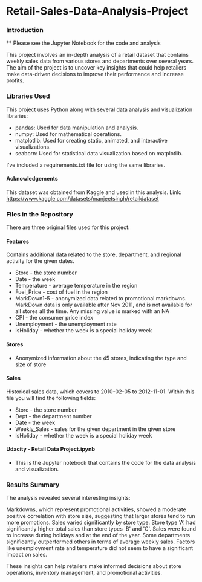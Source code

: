# Retail-Sales-Data-Analysis-Project

### Introduction

** Please see the Jupyter Notebook for the code and analysis

This project involves an in-depth analysis of a retail dataset that contains weekly sales data from various stores and departments over several years. The aim of the project is to uncover key insights that could help retailers make data-driven decisions to improve their performance and increase profits.


### Libraries Used

This project uses Python along with several data analysis and visualization libraries:

* pandas: Used for data manipulation and analysis.
* numpy: Used for mathematical operations.
* matplotlib: Used for creating static, animated, and interactive visualizations.
* seaborn: Used for statistical data visualization based on matplotlib.

I've included a requirements.txt file for using the same libraries. 

#### Acknowledgements
This dataset was obtained from Kaggle and used in this analysis. 
Link: https://www.kaggle.com/datasets/manjeetsingh/retaildataset

### Files in the Repository

There are three original files used for this project:

#### Features
Contains additional data related to the store, department, and regional activity for the given dates.
* Store - the store number
* Date - the week
* Temperature - average temperature in the region
* Fuel_Price - cost of fuel in the region
* MarkDown1-5 - anonymized data related to promotional markdowns. MarkDown data is only available after Nov 2011, and is not available for all stores all the time. Any missing value is marked with an NA
* CPI - the consumer price index
* Unemployment - the unemployment rate
* IsHoliday - whether the week is a special holiday week
#### Stores
* Anonymized information about the 45 stores, indicating the type and size of store

#### Sales
Historical sales data, which covers to 2010-02-05 to 2012-11-01. Within this file you will find the following fields:
* Store - the store number
* Dept - the department number
* Date - the week
* Weekly_Sales -  sales for the given department in the given store
* IsHoliday - whether the week is a special holiday week


#### Udacity - Retail Data Project.ipynb 
* This is the Jupyter notebook that contains the code for the data analysis and visualization.


### Results Summary

The analysis revealed several interesting insights:

Markdowns, which represent promotional activities, showed a moderate positive correlation with store size, suggesting that larger stores tend to run more promotions.
Sales varied significantly by store type. Store type 'A' had significantly higher total sales than store types 'B' and 'C'.
Sales were found to increase during holidays and at the end of the year.
Some departments significantly outperformed others in terms of average weekly sales.
Factors like unemployment rate and temperature did not seem to have a significant impact on sales.

These insights can help retailers make informed decisions about store operations, inventory management, and promotional activities.
